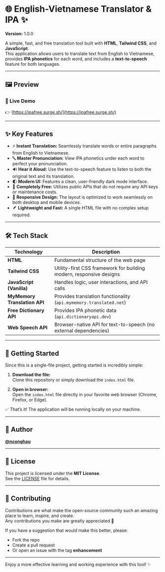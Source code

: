# 🌐 English-Vietnamese Translator & IPA ✨  
**Version:** 1.0.0  

A simple, fast, and free translation tool built with **HTML**, **Tailwind CSS**, and **JavaScript**.  
This application allows users to translate text from English to Vietnamese, provides **IPA phonetics** for each word, and includes a **text-to-speech** feature for both languages.

---

## 🖼️ Preview  
### 🚀 Live Demo  
👉 [https://ipafree.surge.sh/](https://ipafree.surge.sh/)

---

## ✨ Key Features  

- ⚡ **Instant Translation:** Seamlessly translate words or entire paragraphs from English to Vietnamese.  
- 🔤 **Master Pronunciation:** View IPA phonetics under each word to perfect your pronunciation.  
- 🔊 **Hear it Aloud:** Use the text-to-speech feature to listen to both the original text and its translation.  
- 🌓 **Modern UI:** Features a clean, user-friendly dark mode interface.  
- 💸 **Completely Free:** Utilizes public APIs that do not require any API keys or maintenance costs.  
- 📱 **Responsive Design:** The layout is optimized to work seamlessly on both desktop and mobile devices.  
- 🪶 **Lightweight and Fast:** A single HTML file with no complex setup required.  

---

## 🛠️ Tech Stack  

| Technology | Description |
|-------------|-------------|
| **HTML** | Fundamental structure of the web page |
| **Tailwind CSS** | Utility-first CSS framework for building modern, responsive designs |
| **JavaScript (Vanilla)** | Handles logic, user interactions, and API calls |
| **MyMemory Translation API** | Provides translation functionality (`api.mymemory.translated.net`) |
| **Free Dictionary API** | Provides IPA phonetic data (`api.dictionaryapi.dev`) |
| **Web Speech API** | Browser-native API for text-to-speech (no external dependencies) |

---

## 🚀 Getting Started  

Since this is a single-file project, getting started is incredibly simple:

1. **Download the file:**  
   Clone this repository or simply download the `index.html` file.

2. **Open in browser:**  
   Open the `index.html` file directly in your favorite web browser (Chrome, Firefox, or Edge).

✅ That’s it! The application will be running locally on your machine.

---

## 👤 Author  
**[@nconghau](https://github.com/nconghau)**  

---

## 📜 License  
This project is licensed under the **MIT License**.  
See the [LICENSE](LICENSE) file for details.

---

## 🤝 Contributing  

Contributions are what make the open-source community such an amazing place to learn, inspire, and create.  
Any contributions you make are greatly appreciated 💙  

If you have a suggestion that would make this better, please:  
- Fork the repo  
- Create a pull request  
- Or open an issue with the tag **enhancement**

---

Enjoy a more effective learning and working experience with this tool! ✨
